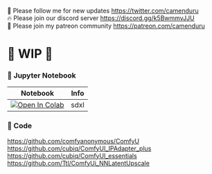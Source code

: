 🐣 Please follow me for new updates https://twitter.com/camenduru <br />
🔥 Please join our discord server https://discord.gg/k5BwmmvJJU <br />
🥳 Please join my patreon community https://patreon.com/camenduru <br />

# 🚦 WIP 🚦

### 🍊 Jupyter Notebook

| Notebook | Info
| --- | --- |
[![Open In Colab](https://colab.research.google.com/assets/colab-badge.svg)](https://colab.research.google.com/github/camenduru/TotoroUI-jupyter/blob/main/sdxl.ipynb) | sdxl

### 🧬 Code
https://github.com/comfyanonymous/ComfyU <br />
https://github.com/cubiq/ComfyUI_IPAdapter_plus <br />
https://github.com/cubiq/ComfyUI_essentials <br />
https://github.com/Ttl/ComfyUi_NNLatentUpscale <br />
